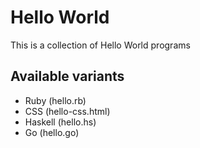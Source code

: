 # Hello World

This is a collection of Hello World programs

## Available variants

- Ruby (hello.rb)
- CSS (hello-css.html)
- Haskell (hello.hs)
- Go (hello.go)
